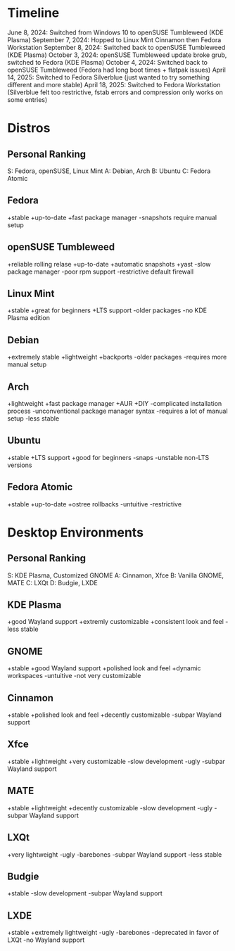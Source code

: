 # Timeline
June 8, 2024: Switched from Windows 10 to openSUSE Tumbleweed (KDE Plasma)
September 7, 2024: Hopped to Linux Mint Cinnamon then Fedora Workstation
September 8, 2024: Switched back to openSUSE Tumbleweed (KDE Plasma)
October 3, 2024: openSUSE Tumbleweed update broke grub, switched to Fedora (KDE Plasma)
October 4, 2024: Switched back to openSUSE Tumbleweed (Fedora had long boot times + flatpak issues)
April 14, 2025: Switched to Fedora Silverblue (just wanted to try something different and more stable)
April 18, 2025: Switched to Fedora Workstation (Silverblue felt too restrictive, fstab errors and compression only works on some entries)

# Distros

## Personal Ranking
S: Fedora, openSUSE, Linux Mint
A: Debian, Arch
B: Ubuntu
C: Fedora Atomic

## Fedora
+stable
+up-to-date
+fast package manager
-snapshots require manual setup

## openSUSE Tumbleweed
+reliable rolling relase
+up-to-date
+automatic snapshots
+yast
-slow package manager
-poor rpm support
-restrictive default firewall

## Linux Mint
+stable
+great for beginners
+LTS support
-older packages
-no KDE Plasma edition

## Debian
+extremely stable
+lightweight
+backports
-older packages
-requires more manual setup

## Arch
+lightweight
+fast package manager
+AUR
+DIY
-complicated installation process
-unconventional package manager syntax
-requires a lot of manual setup
-less stable

## Ubuntu
+stable
+LTS support
+good for beginners
-snaps
-unstable non-LTS versions

## Fedora Atomic
+stable
+up-to-date
+ostree rollbacks
-untuitive
-restrictive

# Desktop Environments

## Personal Ranking
S: KDE Plasma, Customized GNOME
A: Cinnamon, Xfce
B: Vanilla GNOME, MATE
C: LXQt
D: Budgie, LXDE

## KDE Plasma
+good Wayland support
+extremly customizable
+consistent look and feel
-less stable

## GNOME
+stable
+good Wayland support
+polished look and feel
+dynamic workspaces
-untuitive
-not very customizable

## Cinnamon
+stable
+polished look and feel
+decently customizable
-subpar Wayland support

## Xfce
+stable
+lightweight
+very customizable
-slow development
-ugly
-subpar Wayland support

## MATE
+stable
+lightweight
+decently customizable
-slow development
-ugly
-subpar Wayland support

## LXQt
+very lightweight
-ugly
-barebones
-subpar Wayland support
-less stable

## Budgie
+stable
-slow development
-subpar Wayland support

## LXDE
+stable
+extremely lightweight
-ugly
-barebones
-deprecated in favor of LXQt
-no Wayland support
